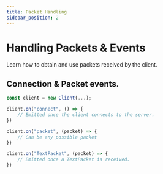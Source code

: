 ```yaml
---
title: Packet Handling
sidebar_position: 2
---
```


# Handling Packets & Events

Learn how to obtain and use packets received by the client.

## Connection & Packet events.

```ts
const client = new Client(...);

client.on("connect", () => {
    // Emitted once the client connects to the server.
})

client.on("packet", (packet) => {
    // Can be any possible packet
})

client.on("TextPacket", (packet) => {
    // Emitted once a TextPacket is received.
})

```